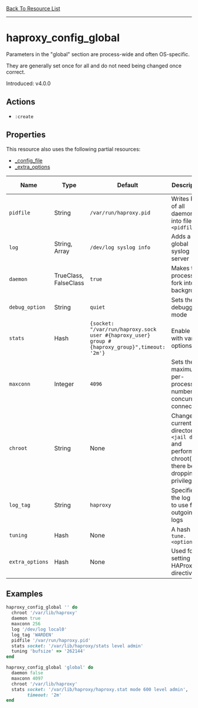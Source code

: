 [Back To Resource List](https://github.com/sous-chefs/haproxy#resources)

---

# haproxy_config_global

Parameters in the "global" section are process-wide and often OS-specific.

They are generally set once for all and do not need being changed once correct.

Introduced: v4.0.0

## Actions

* `:create`

## Properties

This resource also uses the following partial resources:

* [_config_file](https://github.com/sous-chefs/haproxy/tree/master/documentation/partial_config_file.md)
* [_extra_options](https://github.com/sous-chefs/haproxy/tree/master/documentation/partial_extra_options.md)

| Name            | Type                  | Default                                                                                       | Description                                                                                        | Allowed Values   |
| --------------- | --------------------- | --------------------------------------------------------------------------------------------- | -------------------------------------------------------------------------------------------------- | ---------------- |
| `pidfile`       | String                | `/var/run/haproxy.pid`                                                                        | Writes PIDs of all daemons into file `<pidfile>`                                                   |
| `log`           | String, Array         | `/dev/log syslog info`                                                                        | Adds a global syslog server                                                                        |
| `daemon`        | TrueClass, FalseClass | `true`                                                                                        | Makes the process fork into background                                                             |
| `debug_option`  | String                | `quiet`                                                                                       | Sets the debugging mode                                                                            | `quiet`, `debug` |
| `stats`         | Hash                  | `{socket: "/var/run/haproxy.sock user #{haproxy_user} group #{haproxy_group}",timeout: '2m'}` | Enable stats with various options                                                                  |
| `maxconn`       | Integer               | `4096`                                                                                        | Sets the maximum per-process number of concurrent connections                                      |
| `chroot`        | String                | None                                                                                          | Changes current directory to `<jail dir>` and performs a chroot() there before dropping privileges |
| `log_tag`       | String                | `haproxy`                                                                                     | Specifies the log tag to use for all outgoing logs                                                 |
| `tuning`        | Hash                  | None                                                                                          | A hash of `tune.<options>`                                                                         |
| `extra_options` | Hash                  | None                                                                                          | Used for setting any HAProxy directives                                                            |

## Examples

```ruby
haproxy_config_global '' do
  chroot '/var/lib/haproxy'
  daemon true
  maxconn 256
  log '/dev/log local0'
  log_tag 'WARDEN'
  pidfile '/var/run/haproxy.pid'
  stats socket: '/var/lib/haproxy/stats level admin'
  tuning 'bufsize' => '262144'
end
```

```ruby
haproxy_config_global 'global' do
  daemon false
  maxconn 4097
  chroot '/var/lib/haproxy'
  stats socket: '/var/lib/haproxy/haproxy.stat mode 600 level admin',
        timeout: '2m'
end
```
